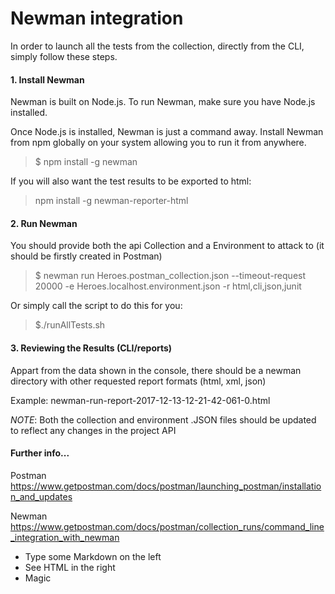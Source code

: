 # Newman integration

In order to launch all the tests from the collection, directly from the CLI, simply follow these steps.

#### 1. Install Newman

Newman is built on Node.js. To run Newman, make sure you have Node.js installed.

Once Node.js is installed, Newman is just a command away. Install Newman from npm globally on your system allowing you to run it from anywhere.

> $ npm install -g newman

If you will also want the test results to be exported to html:

> npm install -g newman-reporter-html

#### 2. Run Newman 
You should provide both the api Collection and a Environment to attack to (it should be firstly created in Postman)

> $ newman run Heroes.postman_collection.json --timeout-request 20000 -e Heroes.localhost.environment.json -r html,cli,json,junit

Or simply call the script to do this for you:

>   $./runAllTests.sh

#### 3. Reviewing the Results (CLI/reports)
Appart from the data shown in the console, there should be a newman directory with other requested report formats (html, xml, json)

Example: newman-run-report-2017-12-13-12-21-42-061-0.html

*NOTE*: Both the collection and environment .JSON files should be updated to reflect any changes in the project API

#### Further info...
Postman
https://www.getpostman.com/docs/postman/launching_postman/installation_and_updates

Newman
https://www.getpostman.com/docs/postman/collection_runs/command_line_integration_with_newman
- Type some Markdown on the left
- See HTML in the right
- Magic

